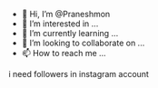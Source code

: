 - 👋 Hi, I’m @Praneshmon
- 👀 I’m interested in ...
- 🌱 I’m currently learning ...
- 💞️ I’m looking to collaborate on ...
- 📫 How to reach me ...

<!---
Praneshmon/Praneshmon is a ✨ special ✨ repository because its `README.md` (this file) appears on your GitHub profile.
You can click the Preview link to take a look at your changes.
--->i need followers in instagram account

